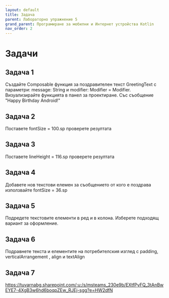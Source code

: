 ```yaml
---
layout: default
title: Задача
parent: Лабораторно упражнение 5
grand_parent: Програмиране за мобилни и Интернет устройства Kotlin
nav_order: 2
---
```

# Задачи

## Задача 1

Създайте Composable функция за поздравителен текст GreetingText с параметри: message: String и modifier: Modifier = Modifier. Визуализирайте функцията в панел за проектиране. Със съобщение "Happy Birthday Android!"

## Задача 2

Поставете fontSize = 100.sp проверете резултата

## Задача 3

Поставете lineHeight = 116.sp проверете резултата

## Задача 4

Добавете нов текстови елемен за съобщението от кого е поздрава използвайте fontSize = 36.sp

## Задача 5

Подредете текстовите елементи в ред и в колона. Изберете подходящ вариант за оформление.

## Задача 6

Подравнете текста и елементите на потребителския изглед с padding, verticalArrangement , align и textAlign 

## Задача 7

https://tuvarnabg.sharepoint.com/:u:/s/msteams_230e9b/EXtfPyFQ_3tAnBwEYE7-4XgB3w6hd6boqpZEw_RJEj-sgg?e=HW2dfN

